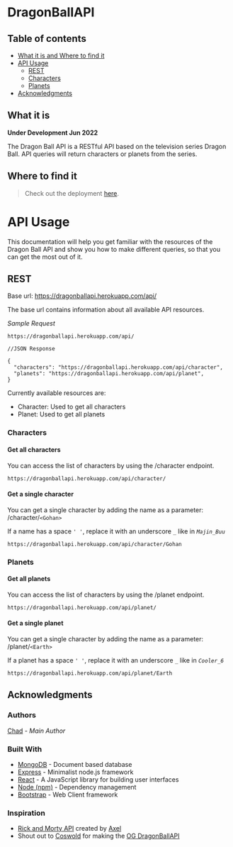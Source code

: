 # DragonBallAPI

## Table of contents

- [What it is and Where to find it](#what-it-is)
- [API Usage](#api-usage)
  - [REST](#rest)
  - [Characters](#characters)
  - [Planets](#planets)
- [Acknowledgments](#acknowledgments)

## What it is

**Under Development Jun 2022**

The Dragon Ball API is a RESTful API based on the television series Dragon Ball. API queries will return characters or planets from the series. 
<!-- By creating an account, you will be have the ability to submit characters and planets to the database to help the community grow. -->

## Where to find it
> Check out the deployment [here](https://dragonballapi.herokuapp.com/).

# API Usage
This documentation will help you get familiar with the resources of the Dragon Ball API and show you how to make different queries, so that you can get the most out of it.

<!-- ### Rate Limit -->
<!-- Authentication has been implemented as well as a limit on queries of up to 100 per every 15 minutes. I implemented `express-rate-limit` to stop malicious queries, data submissions, and account creations. After several incorrect attempts, your IP will be flagged for a certain period of time. -->

## REST
Base url: https://dragonballapi.herokuapp.com/api/

The base url contains information about all available API resources.

*Sample Request*
```
https://dragonballapi.herokuapp.com/api/
```
```
//JSON Response

{
  "characters": "https://dragonballapi.herokuapp.com/api/character",
  "planets": "https://dragonballapi.herokuapp.com/api/planet",
}
```
Currently available resources are:

* Character: Used to get all characters
* Planet: Used to get all planets

### Characters

<!-- #### Character schema
|Key|Type|Description|
|---|---|---|
|name|string|The name of the character.
|race|string|The species of the character.
|origin planet|string (url)|Url to the character's origin planet.
|wiki url|string (url)|Link to the character's wiki page.
|series|string|The sub-series that the character is from i.e. Z, GT, etc.
|image|string (url)|Link to the character's image.
|url|string (url)|Link to the character's own URL endpoint.
|created|string|Time at which the character was created in the database. -->
<!-- |edited|string|Time at which the character was last edited in the database. -->

#### Get all characters
You can access the list of characters by using the /character endpoint.
```
https://dragonballapi.herokuapp.com/api/character/
```

#### Get a single character
You can get a single character by adding the name as a parameter: /character/`<Gohan>`

If a name has a space `' '`, replace it with an underscore `_` like in *`Majin_Buu`*
```
https://dragonballapi.herokuapp.com/api/character/Gohan
```
<!-- ```
{
  "species":"Saiyan",
  "status":"Alive",
  "originPlanet":"Earth",
  "gender":"Male",
  "_id":"5c787595373a47d30cff0317",
  "name":"Gohan","series":"Z",
  "image":"../images/Gohan.jpg",
  "created":"2019-02-28T23:58:13.141Z",
  "url":"/api/character/Gohan",
  "__v":0
}
``` -->

### Planets

<!-- #### Planets schema
|Key|Type|Description|
|---|---|---|
|name|string|The name of the planet.
|residents|string|All characters from this planet.
|image|string (url)|Link to the planet's image.
|url|string|Link to planets own endpoint.
|created|string|Time at which the planet was created in the database. -->


#### Get all planets
You can access the list of characters by using the /planet endpoint.
```
https://dragonballapi.herokuapp.com/api/planet/
```

#### Get a single planet
You can get a single character by adding the name as a parameter: /planet/`<Earth>`

If a planet has a space `' '`, replace it with an underscore `_` like in  *`Cooler_6`*
```
https://dragonballapi.herokuapp.com/api/planet/Earth
```
<!-- ```
{
  "residents":["Gohan","Trunks","Android16"],
  "_id":"5c785e7a52cc1dd11ddb59ba",
  "created":"2019-02-28T22:19:38.652Z",
  "name":"Earth",
  "url":"/api/planet/Earth",
  "image":"/api/planet/images/Earth.jpeg",
  "__v":0
}
``` -->

<!-- ## Getting Started -->

<!-- These instructions will get you a copy of the project up and running on your local machine for **development and testing purposes**. -->

<!-- For access to the live deployment, visit:  
[https://dragonballapi.herokuapp.com](https://dragonballapi.herokuapp.com/) -->

<!-- ### Installing

Install all dependencies

```
npm install
```

Create .env file

```
touch .env
```

Add secret key to .env

```
SECRET = ???
``` -->

## Acknowledgments


### Authors
 
[Chad](https://github.com/chadvidovcich) - *Main Author*

<!-- See also the list of [contributors](https://github.com/coswold/Dragon_Ball_API/contributors) who participated in this project. -->

### Built With

* [MongoDB](https://www.mongodb.com/) - Document based database
* [Express](https://expressjs.com/) - Minimalist node.js framework
* [React](https://reactjs.org/) - A JavaScript library for building user interfaces
* [Node (npm)](https://www.npmjs.com/) - Dependency management
* [Bootstrap](https://getbootstrap.com/) - Web Client framework

### Inspiration
* [Rick and Morty API](https://rickandmortyapi.com/) created by [Axel](https://github.com/afuh)
* Shout out to [Coswold](https://github.com/Coswold) for making the [OG DragonBallAPI](https://github.com/Coswold/Dragon_Ball_API)